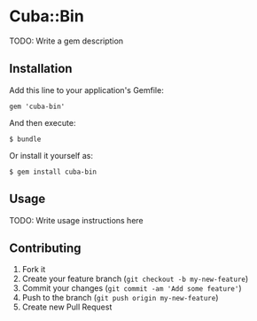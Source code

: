 # Cuba::Bin

TODO: Write a gem description

## Installation

Add this line to your application's Gemfile:

    gem 'cuba-bin'

And then execute:

    $ bundle

Or install it yourself as:

    $ gem install cuba-bin

## Usage

TODO: Write usage instructions here

## Contributing

1. Fork it
2. Create your feature branch (`git checkout -b my-new-feature`)
3. Commit your changes (`git commit -am 'Add some feature'`)
4. Push to the branch (`git push origin my-new-feature`)
5. Create new Pull Request
